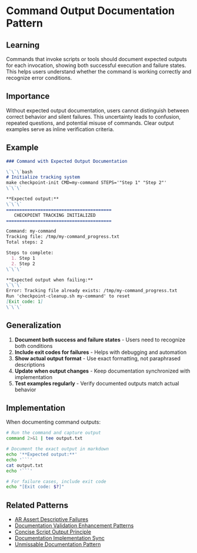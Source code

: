 # Command Output Documentation Pattern

## Learning
Commands that invoke scripts or tools should document expected outputs for each invocation, showing both successful execution and failure states. This helps users understand whether the command is working correctly and recognize error conditions.

## Importance
Without expected output documentation, users cannot distinguish between correct behavior and silent failures. This uncertainty leads to confusion, repeated questions, and potential misuse of commands. Clear output examples serve as inline verification criteria.

## Example
```markdown
### Command with Expected Output Documentation

\`\`\`bash
# Initialize tracking system
make checkpoint-init CMD=my-command STEPS='"Step 1" "Step 2"'
\`\`\`

**Expected output:**
\`\`\`
========================================
   CHECKPOINT TRACKING INITIALIZED
========================================

Command: my-command
Tracking file: /tmp/my-command_progress.txt
Total steps: 2

Steps to complete:
  1. Step 1
  2. Step 2
\`\`\`

**Expected output when failing:**
\`\`\`
Error: Tracking file already exists: /tmp/my-command_progress.txt
Run 'checkpoint-cleanup.sh my-command' to reset
[Exit code: 1]
\`\`\`
```

## Generalization
1. **Document both success and failure states** - Users need to recognize both conditions
2. **Include exit codes for failures** - Helps with debugging and automation
3. **Show actual output format** - Use exact formatting, not paraphrased descriptions
4. **Update when output changes** - Keep documentation synchronized with implementation
5. **Test examples regularly** - Verify documented outputs match actual behavior

## Implementation
When documenting command outputs:
```bash
# Run the command and capture output
command 2>&1 | tee output.txt

# Document the exact output in markdown
echo '**Expected output:**'
echo '```'
cat output.txt
echo '```'

# For failure cases, include exit code
echo "[Exit code: $?]"
```

## Related Patterns
- [AR Assert Descriptive Failures](ar-assert-descriptive-failures.md)
- [Documentation Validation Enhancement Patterns](documentation-validation-enhancement-patterns.md)
- [Concise Script Output Principle](concise-script-output-principle.md)
- [Documentation Implementation Sync](documentation-implementation-sync.md)
- [Unmissable Documentation Pattern](unmissable-documentation-pattern.md)